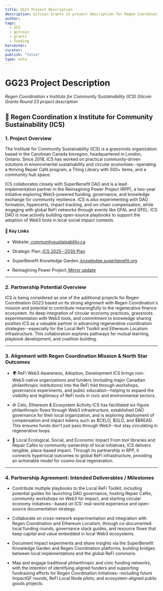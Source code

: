 ```yaml
---
title: GG23 Project Description
description: Gitcoin Grants 23 project description for Regen Coordination x Institute for Community Sustainability (ICS) partnership
author: 
tags:
  - ICS
  - gitcoin
  - grants
  - funding
harvester: 
curator: 
publish: "false"
type: note
---
```


# GG23 Project Description

_Regen Coordination x Institute for Community Sustainability (ICS) Gitcoin Grants Round 23 project description_

## 🌱 Regen Coordination x Institute for Community Sustainability (ICS)

### 1. Project Overview

The Institute for Community Sustainability (ICS) is a grassroots organization based in the Carolinian Canada bioregion, headquartered in London, Ontario. Since 2018, ICS has worked on practical community-driven solutions in environmental sustainability and circular economies--operating a thriving Repair Café program, a Thing Library with 500+ items, and a community hub space.

ICS collaborates closely with SuperBenefit DAO and is a lead implementation partner in the Reimagining Power Project (RPP), a two-year initiative exploring Web3-powered funding, governance, and knowledge exchange for community resilience. ICS is also experimenting with DAO formation, hypercerts, impact tracking, and on-chain compensation, while engaging with global ReFi networks through events like GFAL and GFEL. ICS DAO is now actively building open-source playbooks to support the adoption of Web3 tools in local social impact contexts.

#### 🔗 Key Links

- Website:[ communitysustainability.ca](https://communitysustainability.ca/)

- Strategic Plan:[ ICS 2025--2030 Plan](https://drive.google.com/file/d/1xZ-Z4KtnaTsurHNjUhs-y8-2GzQSyrNO/view)

- SuperBenefit Knowledge Garden:[ knowledge.superbenefit.org](https://knowledge.superbenefit.org/)

- Reimagining Power Project:[ Mirror update](https://superbenefit.mirror.xyz/kLXz9vMGA9Au3y3Ug2VoHDLNWJwId66Hmm39vuF9ntE)

---

### 2. Partnership Potential Overview

ICS is being considered as one of the additional projects for Regen Coordination GG23 based on its strong alignment with Regen Coordination's mission and potential to contribute meaningfully to the regenerative finance ecosystem. Its deep integration of circular economy practices, grassroots experimentation with Web3 tools, and commitment to knowledge sharing position ICS as a valuable partner in advancing regenerative coordination strategies--especially for the Local ReFi Toolkit and Ethereum Localism infrastructure. This collaboration explores pathways for mutual learning, playbook development, and coalition building.

---

### 3. Alignment with Regen Coordination Mission & North Star Outcomes

- 🌍 ReFi Web3 Awareness, Adoption, Development
 ICS brings non-Web3-native organizations and funders (including major Canadian philanthropic institutions) into the ReFi fold through workshops, governance experiments, and public education--helping to expand the visibility and legitimacy of ReFi tools in civic and environmental sectors.

- ⚙️ Celo, Ethereum & Ecosystem Activity
 ICS has facilitated six-figure philanthropic flows through Web3 infrastructure, established DAO governance for their local organization, and is exploring deployment of compensation and impact tokens such as $CELO, $GLO, and $BREAD. This ensures funds don't just pass through Web3--but stay circulating in regenerative loops.

- 🌱 Local Ecological, Social, and Economic Impact
 From tool libraries and Repair Cafés to community ownership of local initiatives, ICS delivers tangible, place-based impact. Through its partnership in RPP, it connects hyperlocal outcomes to global ReFi infrastructure, providing an actionable model for cosmo-local regeneration.

---

### 4. Partnership Agreement: Intended Deliverables / Milestones

- Contribute multiple playbooks to the Local ReFi Toolkit, including potential guides for launching DAO governance, hosting Repair Cafés, community workshops on Web3 for impact, and starting circular economy initiatives--based on ICS' real-world experience and open-source documentation strategy.

- Collaborate on cross-network experimentation and integration with Regen Coordination and Ethereum Localism, through co-documented local funding rounds, governance stack guides, and resource flows that keep capital and value embedded in local Web3 ecosystems.

- Document impact experiments and share insights via the SuperBenefit Knowledge Garden and Regen Coordination platforms, building bridges between local implementations and the global ReFi commons.

- Map and engage traditional philanthropic and civic funding networks, with the intention of identifying aligned funders and supporting fundraising efforts for Regen Coordination initiatives--including future ImpactQF rounds, ReFi Local Node pilots, and ecosystem-aligned public goods projects.